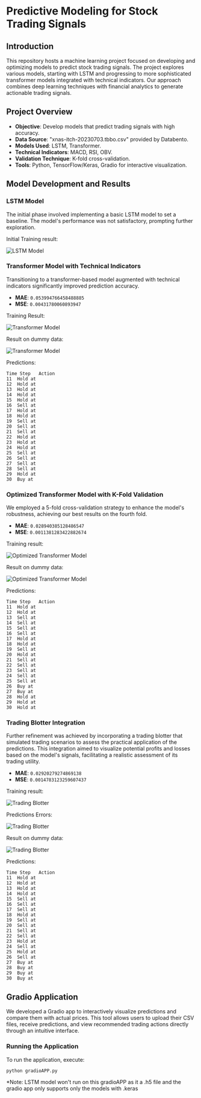 # Predictive Modeling for Stock Trading Signals

## Introduction
This repository hosts a machine learning project focused on developing and optimizing models to predict stock trading signals. The project explores various models, starting with LSTM and progressing to more sophisticated transformer models integrated with technical indicators. Our approach combines deep learning techniques with financial analytics to generate actionable trading signals.

## Project Overview
- **Objective**: Develop models that predict trading signals with high accuracy.
- **Data Source**: "xnas-itch-20230703.tbbo.csv" provided by Databento.
- **Models Used**: LSTM, Transformer.
- **Technical Indicators**: MACD, RSI, OBV.
- **Validation Technique**: K-fold cross-validation.
- **Tools**: Python, TensorFlow/Keras, Gradio for interactive visualization.

## Model Development and Results

### LSTM Model
The initial phase involved implementing a basic LSTM model to set a baseline. The model's performance was not satisfactory, prompting further exploration.

Initial Training result:

![LSTM Model](images/LSTM.jpg)

### Transformer Model with Technical Indicators
Transitioning to a transformer-based model augmented with technical indicators significantly improved prediction accuracy.
- **MAE**: `0.053994766458488885`
- **MSE**: `0.00431780060893947`

Training Result:

![Transformer Model](images/transformer-hyperparam.png)

Result on dummy data:

![Transformer Model](images/transformer-hyperparam_pred.png)

Predictions:
```
Time Step	Action
11	Hold at
12	Hold at
13	Hold at
14	Hold at
15	Hold at
16	Sell at
17	Hold at
18	Hold at
19	Sell at
20	Sell at
21	Sell at
22	Hold at
23	Hold at
24	Hold at
25	Sell at
26	Sell at
27	Sell at
28	Sell at
29	Hold at
30	Buy at
```

### Optimized Transformer Model with K-Fold Validation
We employed a 5-fold cross-validation strategy to enhance the model's robustness, achieving our best results on the fourth fold.
- **MAE**: `0.028940385128486547`
- **MSE**: `0.0011381283422882674`

Training result:

![Optimized Transformer Model](images/transformer_kfold4.png)

Result on dummy data:

![Optimized Transformer Model](images/transformer_kfold4_pred.png)

Predictions:
```
Time Step	Action
11	Hold at
12	Hold at
13	Sell at
14	Sell at
15	Sell at
16	Sell at
17	Hold at
18	Hold at
19	Sell at
20	Hold at
21	Sell at
22	Sell at
23	Sell at
24	Sell at
25	Sell at
26	Buy at
27	Buy at
28	Hold at
29	Hold at
30	Hold at

```

### Trading Blotter Integration
Further refinement was achieved by incorporating a trading blotter that simulated trading scenarios to assess the practical application of the predictions. This integration aimed to visualize potential profits and losses based on the model's signals, facilitating a realistic assessment of its trading utility.
- **MAE**: `0.02920279274869138`
- **MSE**: `0.0014783123259607437`

Training result:

![Trading Blotter](images/transformerBlotter_kfold3.png)

Predictions Errors:

![Trading Blotter](images/transformerBlotter_kfold3_pred_err.png)

Result on dummy data:

![Trading Blotter](images/transformerBlotter_kfold3_pred.png)

Predictions:
```
Time Step	Action
11	Hold at
12	Hold at
13	Hold at
14	Hold at
15	Sell at
16	Sell at
17	Sell at
18	Hold at
19	Sell at
20	Sell at
21	Sell at
22	Sell at
23	Hold at
24	Sell at
25	Hold at
26	Sell at
27	Buy at
28	Buy at
29	Buy at
30	Buy at
```

## Gradio Application
We developed a Gradio app to interactively visualize predictions and compare them with actual prices. This tool allows users to upload their CSV files, receive predictions, and view recommended trading actions directly through an intuitive interface.

### Running the Application
To run the application, execute:
```bash
python gradioAPP.py
```
*Note: LSTM model won't run on this gradioAPP as it a .h5 file and the gradio app only supports only the models with .keras

